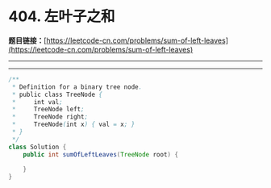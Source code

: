 # 404. 左叶子之和

**题目链接：**[https://leetcode-cn.com/problems/sum-of-left-leaves](https://leetcode-cn.com/problems/sum-of-left-leaves)

---

<Cards card="leetcode_404_sum-of-left-leaves"></Cards>

---

```java
/**
 * Definition for a binary tree node.
 * public class TreeNode {
 *     int val;
 *     TreeNode left;
 *     TreeNode right;
 *     TreeNode(int x) { val = x; }
 * }
 */
class Solution {
    public int sumOfLeftLeaves(TreeNode root) {
        
    }
}
```